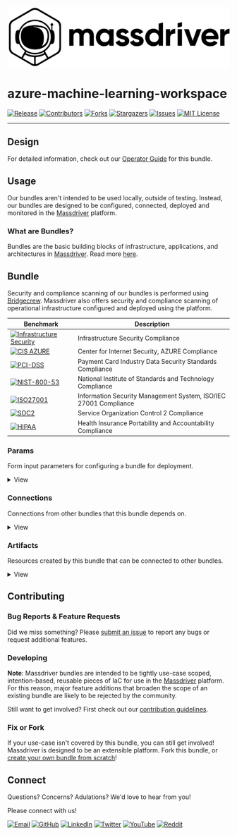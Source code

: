 [![Massdriver][logo]][website]

# azure-machine-learning-workspace

[![Release][release_shield]][release_url]
[![Contributors][contributors_shield]][contributors_url]
[![Forks][forks_shield]][forks_url]
[![Stargazers][stars_shield]][stars_url]
[![Issues][issues_shield]][issues_url]
[![MIT License][license_shield]][license_url]



---

## Design

For detailed information, check out our [Operator Guide](operator.mdx) for this bundle.

## Usage

Our bundles aren't intended to be used locally, outside of testing. Instead, our bundles are designed to be configured, connected, deployed and monitored in the [Massdriver][website] platform.

### What are Bundles?

Bundles are the basic building blocks of infrastructure, applications, and architectures in [Massdriver][website]. Read more [here](https://docs.massdriver.cloud/concepts/bundles).

## Bundle

<!-- COMPLIANCE:START -->

Security and compliance scanning of our bundles is performed using [Bridgecrew](https://www.bridgecrew.cloud/). Massdriver also offers security and compliance scanning of operational infrastructure configured and deployed using the platform.

| Benchmark                                                                                                                                                                                                                                                       | Description                        |
| --------------------------------------------------------------------------------------------------------------------------------------------------------------------------------------------------------------------------------------------------------------- | ---------------------------------- |
| [![Infrastructure Security](https://www.bridgecrew.cloud/badges/github/massdriver-cloud/azure-machine-learning-workspace/general)](https://www.bridgecrew.cloud/link/badge?vcs=github&fullRepo=massdriver-cloud%2Fazure-machine-learning-workspace&benchmark=INFRASTRUCTURE+SECURITY) | Infrastructure Security Compliance |
| [![CIS AZURE](https://www.bridgecrew.cloud/badges/github/massdriver-cloud/azure-machine-learning-workspace/cis_azure)](https://www.bridgecrew.cloud/link/badge?vcs=github&fullRepo=massdriver-cloud%2Fazure-machine-learning-workspace&benchmark=CIS+AZURE+V1.1) | Center for Internet Security, AZURE Compliance |
| [![PCI-DSS](https://www.bridgecrew.cloud/badges/github/massdriver-cloud/azure-machine-learning-workspace/pci)](https://www.bridgecrew.cloud/link/badge?vcs=github&fullRepo=massdriver-cloud%2Fazure-machine-learning-workspace&benchmark=PCI-DSS+V3.2) | Payment Card Industry Data Security Standards Compliance |
| [![NIST-800-53](https://www.bridgecrew.cloud/badges/github/massdriver-cloud/azure-machine-learning-workspace/nist)](https://www.bridgecrew.cloud/link/badge?vcs=github&fullRepo=massdriver-cloud%2Fazure-machine-learning-workspace&benchmark=NIST-800-53) | National Institute of Standards and Technology Compliance |
| [![ISO27001](https://www.bridgecrew.cloud/badges/github/massdriver-cloud/azure-machine-learning-workspace/iso)](https://www.bridgecrew.cloud/link/badge?vcs=github&fullRepo=massdriver-cloud%2Fazure-machine-learning-workspace&benchmark=ISO27001) | Information Security Management System, ISO/IEC 27001 Compliance |
| [![SOC2](https://www.bridgecrew.cloud/badges/github/massdriver-cloud/azure-machine-learning-workspace/soc2)](https://www.bridgecrew.cloud/link/badge?vcs=github&fullRepo=massdriver-cloud%2Fazure-machine-learning-workspace&benchmark=SOC2)| Service Organization Control 2 Compliance |
| [![HIPAA](https://www.bridgecrew.cloud/badges/github/massdriver-cloud/azure-machine-learning-workspace/hipaa)](https://www.bridgecrew.cloud/link/badge?vcs=github&fullRepo=massdriver-cloud%2Fazure-machine-learning-workspace&benchmark=HIPAA) | Health Insurance Portability and Accountability Compliance |

<!-- COMPLIANCE:END -->

### Params

Form input parameters for configuring a bundle for deployment.

<details>
<summary>View</summary>

<!-- PARAMS:START -->
## Properties

- **`compute`** *(object)*: The compute resources to create in the workspace.
  - **`cluster`** *(array)*: The compute clusters to create in the workspace. **Changes cannot be made to each cluster after it is created**.
    - **Items** *(object)*
      - **`idle_duration`** *(string)*: The Idle time before scaling down the cluster to the minimum node count. Default: `PT2M`.
        - **One of**
          - 1 minute
          - 2 minutes
          - 5 minutes
          - 10 minutes
          - 15 minutes
          - 30 minutes
          - 45 minutes
          - 1 hour
          - 2 hours
          - 3 hours
          - 6 hours
          - 12 hours
          - 1 day
      - **`max_nodes`** *(integer)*: The maximum number of nodes in the compute cluster. Default: `1`.
      - **`min_nodes`** *(integer)*: The minimum number of nodes in the compute cluster. Default: `0`.
      - **`name`** *(string)*: The name of the compute cluster.
      - **`size`** *(string)*: The size of the compute cluster. Default: `STANDARD_DS11_V2`.
        - **One of**
          - 2 cores, 14 GB RAM, 28 GB storage
          - 4 cores, 16 GB RAM, 32 GB storage
          - 4 cores, 32 GB RAM, 64 GB storage
          - 4 cores, 8 GB RAM, 32 GB Storage
  - **`instance`** *(array)*: The compute instances to create in the workspace. **Changes cannot be made to each instance after it is created**.
    - **Items** *(object)*
      - **`name`** *(string)*: The name of the compute instance.
      - **`size`** *(string)*: The size of the compute instance. Default: `STANDARD_DS11_V2`.
        - **One of**
          - 2 cores, 14 GB RAM, 28 GB storage
          - 4 cores, 16 GB RAM, 32 GB storage
          - 4 cores, 32 GB RAM, 64 GB storage
          - 4 cores, 8 GB RAM, 32 GB Storage
      - **`user`** *(string)*: Must be a valid [Object ID](https://learn.microsoft.com/en-us/partner-center/find-ids-and-domain-names#find-the-user-object-id) for the Azure AD user.
- **`workspace`** *(object)*
  - **`high_business_impact`** *(boolean)*: If your workspace contains sensitive data, you can enable high business impact features to help protect your data. This controls the amount of data Microsoft collects for diagnostic purposes and enables additional encryption in Microsoft managed environments. **This cannot be changed after the workspace is created**. Default: `False`.
  - **`location`** *(string)*: The region of the workspace. This cannot be changed after the workspace is created.
## Examples

  ```json
  {
      "__name": "Development",
      "compute": {
          "cluster": [
              {
                  "idle_duration": "PT5M",
                  "max_nodes": 1,
                  "min_nodes": 0,
                  "name": "cluster1",
                  "size": "STANDARD_DS11_V2"
              }
          ],
          "instance": [
              {
                  "name": "instance1",
                  "size": "STANDARD_DS11_V2"
              }
          ]
      },
      "workspace": {
          "high_business_impact": false
      }
  }
  ```

  ```json
  {
      "__name": "Production",
      "compute": {
          "cluster": [
              {
                  "idle_duration": "PT1H",
                  "max_nodes": 3,
                  "min_nodes": 0,
                  "name": "cluster1",
                  "size": "STANDARD_F4S_V2"
              }
          ],
          "instance": [
              {
                  "name": "instance1",
                  "size": "STANDARD_F4S_V2"
              }
          ]
      },
      "workspace": {
          "high_business_impact": true
      }
  }
  ```

<!-- PARAMS:END -->

</details>

### Connections

Connections from other bundles that this bundle depends on.

<details>
<summary>View</summary>

<!-- CONNECTIONS:START -->
## Properties

- **`azure_service_principal`** *(object)*: . Cannot contain additional properties.
  - **`data`** *(object)*
    - **`client_id`** *(string)*: A valid UUID field.

      Examples:
      ```json
      "123xyz99-ab34-56cd-e7f8-456abc1q2w3e"
      ```

    - **`client_secret`** *(string)*
    - **`subscription_id`** *(string)*: A valid UUID field.

      Examples:
      ```json
      "123xyz99-ab34-56cd-e7f8-456abc1q2w3e"
      ```

    - **`tenant_id`** *(string)*: A valid UUID field.

      Examples:
      ```json
      "123xyz99-ab34-56cd-e7f8-456abc1q2w3e"
      ```

  - **`specs`** *(object)*
<!-- CONNECTIONS:END -->

</details>

### Artifacts

Resources created by this bundle that can be connected to other bundles.

<details>
<summary>View</summary>

<!-- ARTIFACTS:START -->
## Properties

- **`azure_machine_learning_workspace`** *(object)*: . Cannot contain additional properties.
  - **`data`** *(object)*
    - **`infrastructure`** *(object)*
      - **`ari`** *(string)*: Azure Resource ID.

        Examples:
        ```json
        "/subscriptions/12345678-1234-1234-abcd-1234567890ab/resourceGroups/resource-group-name/providers/Microsoft.Network/virtualNetworks/network-name"
        ```

      - **`discovery_url`** *(string)*: An HTTPS endpoint URL.

        Examples:
        ```json
        "https://example.com/some/path"
        ```

        ```json
        "https://massdriver.cloud"
        ```

    - **`security`** *(object)*: Azure Security Configuration. Cannot contain additional properties.
      - **`iam`** *(object)*: IAM Roles And Scopes. Cannot contain additional properties.
        - **`^[a-z]+[a-z_]*[a-z]$`** *(object)*
          - **`role`**: Azure Role.

            Examples:
            ```json
            "Storage Blob Data Reader"
            ```

          - **`scope`** *(string)*: Azure IAM Scope.
  - **`specs`** *(object)*
    - **`azure`** *(object)*: .
      - **`region`** *(string)*: Select the Azure region you'd like to provision your resources in.
<!-- ARTIFACTS:END -->

</details>

## Contributing

<!-- CONTRIBUTING:START -->

### Bug Reports & Feature Requests

Did we miss something? Please [submit an issue](https://github.com/massdriver-cloud/azure-machine-learning-workspace/issues) to report any bugs or request additional features.

### Developing

**Note**: Massdriver bundles are intended to be tightly use-case scoped, intention-based, reusable pieces of IaC for use in the [Massdriver][website] platform. For this reason, major feature additions that broaden the scope of an existing bundle are likely to be rejected by the community.

Still want to get involved? First check out our [contribution guidelines](https://docs.massdriver.cloud/bundles/contributing).

### Fix or Fork

If your use-case isn't covered by this bundle, you can still get involved! Massdriver is designed to be an extensible platform. Fork this bundle, or [create your own bundle from scratch](https://docs.massdriver.cloud/bundles/development)!

<!-- CONTRIBUTING:END -->

## Connect

<!-- CONNECT:START -->

Questions? Concerns? Adulations? We'd love to hear from you!

Please connect with us!

[![Email][email_shield]][email_url]
[![GitHub][github_shield]][github_url]
[![LinkedIn][linkedin_shield]][linkedin_url]
[![Twitter][twitter_shield]][twitter_url]
[![YouTube][youtube_shield]][youtube_url]
[![Reddit][reddit_shield]][reddit_url]

<!-- markdownlint-disable -->

[logo]: https://raw.githubusercontent.com/massdriver-cloud/docs/main/static/img/logo-with-logotype-horizontal-400x110.svg

[docs]: https://docs.massdriver.cloud/?utm_source=github&utm_medium=readme&utm_campaign=azure-machine-learning-workspace&utm_content=docs
[website]: https://www.massdriver.cloud/?utm_source=github&utm_medium=readme&utm_campaign=azure-machine-learning-workspace&utm_content=website
[github]: https://github.com/massdriver-cloud?utm_source=github&utm_medium=readme&utm_campaign=azure-machine-learning-workspace&utm_content=github
[slack]: https://massdriverworkspace.slack.com/?utm_source=github&utm_medium=readme&utm_campaign=azure-machine-learning-workspace&utm_content=slack
[linkedin]: https://www.linkedin.com/company/massdriver/?utm_source=github&utm_medium=readme&utm_campaign=azure-machine-learning-workspace&utm_content=linkedin

[contributors_shield]: https://img.shields.io/github/contributors/massdriver-cloud/azure-machine-learning-workspace.svg?style=for-the-badge
[contributors_url]: https://github.com/massdriver-cloud/azure-machine-learning-workspace/graphs/contributors
[forks_shield]: https://img.shields.io/github/forks/massdriver-cloud/azure-machine-learning-workspace.svg?style=for-the-badge
[forks_url]: https://github.com/massdriver-cloud/azure-machine-learning-workspace/network/members
[stars_shield]: https://img.shields.io/github/stars/massdriver-cloud/azure-machine-learning-workspace.svg?style=for-the-badge
[stars_url]: https://github.com/massdriver-cloud/azure-machine-learning-workspace/stargazers
[issues_shield]: https://img.shields.io/github/issues/massdriver-cloud/azure-machine-learning-workspace.svg?style=for-the-badge
[issues_url]: https://github.com/massdriver-cloud/azure-machine-learning-workspace/issues
[release_url]: https://github.com/massdriver-cloud/azure-machine-learning-workspace/releases/latest
[release_shield]: https://img.shields.io/github/release/massdriver-cloud/azure-machine-learning-workspace.svg?style=for-the-badge
[license_shield]: https://img.shields.io/github/license/massdriver-cloud/azure-machine-learning-workspace.svg?style=for-the-badge
[license_url]: https://github.com/massdriver-cloud/azure-machine-learning-workspace/blob/main/LICENSE

[email_url]: mailto:support@massdriver.cloud
[email_shield]: https://img.shields.io/badge/email-Massdriver-black.svg?style=for-the-badge&logo=mail.ru&color=000000
[github_url]: mailto:support@massdriver.cloud
[github_shield]: https://img.shields.io/badge/follow-Github-black.svg?style=for-the-badge&logo=github&color=181717
[linkedin_url]: https://linkedin.com/in/massdriver-cloud
[linkedin_shield]: https://img.shields.io/badge/follow-LinkedIn-black.svg?style=for-the-badge&logo=linkedin&color=0A66C2

[twitter_url]: https://twitter.com/massdriver?utm_source=github&utm_medium=readme&utm_campaign=azure-machine-learning-workspace&utm_content=twitter
[twitter_shield]: https://img.shields.io/badge/follow-Twitter-black.svg?style=for-the-badge&logo=twitter&color=1DA1F2
[discourse_url]: https://community.massdriver.cloud?utm_source=github&utm_medium=readme&utm_campaign=azure-machine-learning-workspace&utm_content=discourse
[discourse_shield]: https://img.shields.io/badge/join-Discourse-black.svg?style=for-the-badge&logo=discourse&color=000000
[youtube_url]: https://www.youtube.com/channel/UCfj8P7MJcdlem2DJpvymtaQ
[youtube_shield]: https://img.shields.io/badge/subscribe-Youtube-black.svg?style=for-the-badge&logo=youtube&color=FF0000
[reddit_url]: https://www.reddit.com/r/massdriver
[reddit_shield]: https://img.shields.io/badge/subscribe-Reddit-black.svg?style=for-the-badge&logo=reddit&color=FF4500

<!-- markdownlint-restore -->

<!-- CONNECT:END -->
